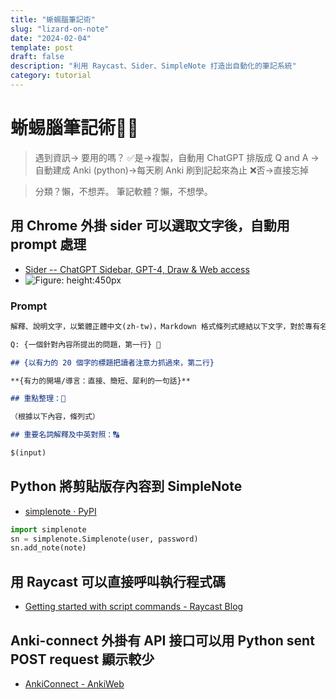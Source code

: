 ```yaml
---
title: "蜥蜴腦筆記術"
slug: "lizard-on-note"
date: "2024-02-04"
template: post
draft: false
description: "利用 Raycast、Sider、SimpleNote 打造出自動化的筆記系統"
category: tutorial
---
```


# 蜥蜴腦筆記術🧠🦎

> 遇到資訊→ 要用的嗎？
> ✅是→複製，自動用 ChatGPT 排版成 Q and A →自動建成 Anki (python)→每天刷 Anki 刷到記起來為止
> ❌否→直接忘掉

> 分類？懶，不想弄。
> 筆記軟體？懶，不想學。

<!--more-->

## 用 Chrome 外掛 sider 可以選取文字後，自動用 prompt 處理

- [Sider -- ChatGPT Sidebar, GPT-4, Draw & Web access](https://sider.ai/)
- ![Figure: height:450px](https://i.imgur.com/Il4wKC1.png)

### Prompt

```markdown
解釋、說明文字，以繁體正體中文(zh-tw)，Markdown 格式條列式總結以下文字，對於專有名詞，請保留英文的原文，在後面 e.g. 淋巴癌(lymphoma)。另外並不需要 footnotes，並加入以下內容：

Q: {一個針對內容所提出的問題，第一行} 🙋

## {以有力的 20 個字的標題把讀者注意力抓過來，第二行}

**{有力的開場/導言：直接、簡短、犀利的一句話}**

## 重點整理：📍

（根據以下內容，條列式）

## 重要名詞解釋及中英對照：🔠

$(input)
```

## Python 將剪貼版存內容到 SimpleNote

- [simplenote · PyPI](https://pypi.org/project/simplenote/)

```python
import simplenote
sn = simplenote.Simplenote(user, password)
sn.add_note(note)
```

## 用 Raycast 可以直接呼叫執行程式碼

- [Getting started with script commands - Raycast Blog](https://www.raycast.com/blog/getting-started-with-script-commands)

## Anki-connect 外掛有 API 接口可以用 Python sent POST request 顯示較少

- [AnkiConnect - AnkiWeb](https://ankiweb.net/shared/info/2055492159)

